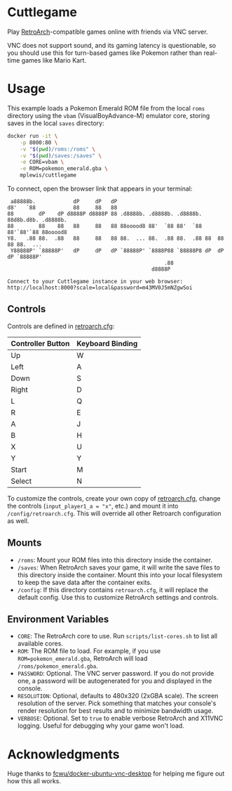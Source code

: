 # Cuttlegame

Play [RetroArch](https://www.retroarch.com/)-compatible games online with friends via VNC server.

VNC does not support sound, and its gaming latency is questionable, so you should use this for turn-based games like Pokemon rather than real-time games like Mario Kart.

# Usage

This example loads a Pokemon Emerald ROM file from the local `roms` directory using the `vbam` (VisualBoyAdvance-M) emulator core, storing saves in the local `saves` directory:

```sh
docker run -it \
    -p 8000:80 \
    -v "$(pwd)/roms:/roms" \
    -v "$(pwd)/saves:/saves" \
    -e CORE=vbam \
    -e ROM=pokemon_emerald.gba \
    mplewis/cuttlegame
```

To connect, open the browser link that appears in your terminal:

```
 a88888b.            dP     dP   dP
d8'   `88            88     88   88
88        dP    dP d8888P d8888P 88 .d8888b. .d8888b. .d8888b. 88d8b.d8b. .d8888b.
88        88    88   88     88   88 88ooood8 88'  `88 88'  `88 88'`88'`88 88ooood8
Y8.   .88 88.  .88   88     88   88 88.  ... 88.  .88 88.  .88 88  88  88 88.  ...
 Y88888P' `88888P'   dP     dP   dP `88888P' `8888P88 `88888P8 dP  dP  dP `88888P'
                                                  .88
                                              d8888P

Connect to your Cuttlegame instance in your web browser:
http://localhost:8000?scale=local&password=m43MV0J5mNZgwSoi
```

## Controls

Controls are defined in [retroarch.cfg](rootfs/root/.config/retroarch/retroarch.cfg):

Controller Button | Keyboard Binding
---|---
Up | W
Left | A
Down | S
Right | D
L | Q
R | E
A | J
B | H
X | U
Y | Y
Start | M
Select | N

To customize the controls, create your own copy of [retroarch.cfg](https://retropie.org.uk/docs/RetroArch/), change the controls (`input_player1_a = "x"`, etc.) and mount it into `/config/retroarch.cfg`. This will override all other Retroarch configuration as well.

## Mounts

* `/roms`: Mount your ROM files into this directory inside the container.
* `/saves`: When RetroArch saves your game, it will write the save files to this directory inside the container. Mount this into your local filesystem to keep the save data after the container exits.
* `/config`: If this directory contains `retroarch.cfg`, it will replace the default config. Use this to customize RetroArch settings and controls.

## Environment Variables

* `CORE`: The RetroArch core to use. Run `scripts/list-cores.sh` to list all available cores.
* `ROM`: The ROM file to load. For example, if you use `ROM=pokemon_emerald.gba`, RetroArch will load `/roms/pokemon_emerald.gba`.
* `PASSWORD`: Optional. The VNC server password. If you do not provide one, a password will be autogenerated for you and displayed in the console.
* `RESOLUTION`: Optional, defaults to 480x320 (2xGBA scale). The screen resolution of the server. Pick something that matches your console's render resolution for best results and to minimize bandwidth usage.
* `VERBOSE`: Optional. Set to `true` to enable verbose RetroArch and X11VNC logging. Useful for debugging why your game won't load.

# Acknowledgments

Huge thanks to [fcwu/docker-ubuntu-vnc-desktop](https://github.com/fcwu/docker-ubuntu-vnc-desktop) for helping me figure out how this all works.
